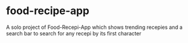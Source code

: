 # food-recipe-app
 A solo project of Food-Recepi-App which shows trending recepies and a search bar to search for any recepi by its first character 
